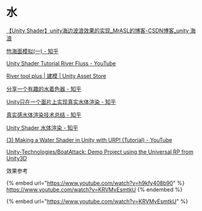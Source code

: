 # 水

[【Unity Shader】unity海边波浪效果的实现\_MrASL的博客-CSDN博客\_unity 海浪](https://blog.csdn.net/mobilebbki399/article/details/50493117)

[fft海面模拟(一) - 知乎](https://zhuanlan.zhihu.com/p/64414956)

[Unity Shader Tutorial River Fluss - YouTube](https://www.youtube.com/watch?v=fmhjq6\_caIQ)

[River tool plus | 建模 | Unity Asset Store](https://assetstore.unity.com/packages/tools/modeling/river-tool-plus-148634)

[分享一个有趣的水着色器 - 知乎](https://zhuanlan.zhihu.com/p/142199258)

[Unity只在一个面片上实现真实水体渲染 - 知乎](https://zhuanlan.zhihu.com/p/148651836)

[真实感水体渲染技术总结 - 知乎](https://zhuanlan.zhihu.com/p/95917609)

[Unity Shader 水体渲染 - 知乎](https://zhuanlan.zhihu.com/p/179249031)

[(3) Making a Water Shader in Unity with URP! (Tutorial) - YouTube](https://www.youtube.com/watch?v=gRq-IdShxpU)

[Unity-Technologies/BoatAttack: Demo Project using the Universal RP from Unity3D](https://github.com/Unity-Technologies/BoatAttack)



效果参考

{% embed url="https://www.youtube.com/watch?v=h9kfy408b90" %}
https://www.youtube.com/watch?v=KRVMvEsmtkU
{% endembed %}

{% embed url="https://www.youtube.com/watch?v=KRVMvEsmtkU" %}
